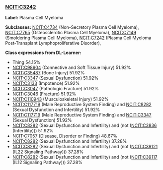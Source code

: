 
### [NCIT:C3242](http://purl.obolibrary.org/obo/NCIT_C3242)
**Label:** Plasma Cell Myeloma

**Subclasses:** [NCIT:C4734](http://purl.obolibrary.org/obo/NCIT_C4734) (Non-Secretory Plasma Cell Myeloma), [NCIT:C7765](http://purl.obolibrary.org/obo/NCIT_C7765) (Osteosclerotic Plasma Cell Myeloma), [NCIT:C7149](http://purl.obolibrary.org/obo/NCIT_C7149) (Smoldering Plasma Cell Myeloma), [NCIT:C7242](http://purl.obolibrary.org/obo/NCIT_C7242) (Plasma Cell Myeloma Post-Transplant Lymphoproliferative Disorder), 

**Class expressions from DL-Learner:**

- Thing 54.15%
- [NCIT:C98904](http://purl.obolibrary.org/obo/NCIT_C98904) (Connective and Soft Tissue Injury) 51.92%
- [NCIT:C35487](http://purl.obolibrary.org/obo/NCIT_C35487) (Bone Injury) 51.92%
- [NCIT:C3347](http://purl.obolibrary.org/obo/NCIT_C3347) (Sexual Dysfunction) 51.92%
- [NCIT:C3133](http://purl.obolibrary.org/obo/NCIT_C3133) (Impotence) 51.92%
- [NCIT:C3047](http://purl.obolibrary.org/obo/NCIT_C3047) (Pathologic Fracture) 51.92%
- [NCIT:C3046](http://purl.obolibrary.org/obo/NCIT_C3046) (Fracture) 51.92%
- [NCIT:C110943](http://purl.obolibrary.org/obo/NCIT_C110943) (Musculoskeletal Injury) 51.92%
- [NCIT:C117719](http://purl.obolibrary.org/obo/NCIT_C117719) (Male Reproductive System Finding) and [NCIT:C8282](http://purl.obolibrary.org/obo/NCIT_C8282) (Sexual Dysfunction and Infertility) 51.92%
- [NCIT:C117719](http://purl.obolibrary.org/obo/NCIT_C117719) (Male Reproductive System Finding) and [NCIT:C3347](http://purl.obolibrary.org/obo/NCIT_C3347) (Sexual Dysfunction) 51.92%
- [NCIT:C8282](http://purl.obolibrary.org/obo/NCIT_C8282) (Sexual Dysfunction and Infertility) and (not ([NCIT:C3836](http://purl.obolibrary.org/obo/NCIT_C3836) (Infertility))) 51.92%
- [NCIT:C7057](http://purl.obolibrary.org/obo/NCIT_C7057) (Disease, Disorder or Finding) 48.67%
- [NCIT:C8282](http://purl.obolibrary.org/obo/NCIT_C8282) (Sexual Dysfunction and Infertility) 37.28%
- [NCIT:C8282](http://purl.obolibrary.org/obo/NCIT_C8282) (Sexual Dysfunction and Infertility) and (not ([NCIT:C39121](http://purl.obolibrary.org/obo/NCIT_C39121) (IL22 Signaling Pathway))) 37.28%
- [NCIT:C8282](http://purl.obolibrary.org/obo/NCIT_C8282) (Sexual Dysfunction and Infertility) and (not ([NCIT:C39117](http://purl.obolibrary.org/obo/NCIT_C39117) (IL12 Signaling Pathway))) 37.28%


